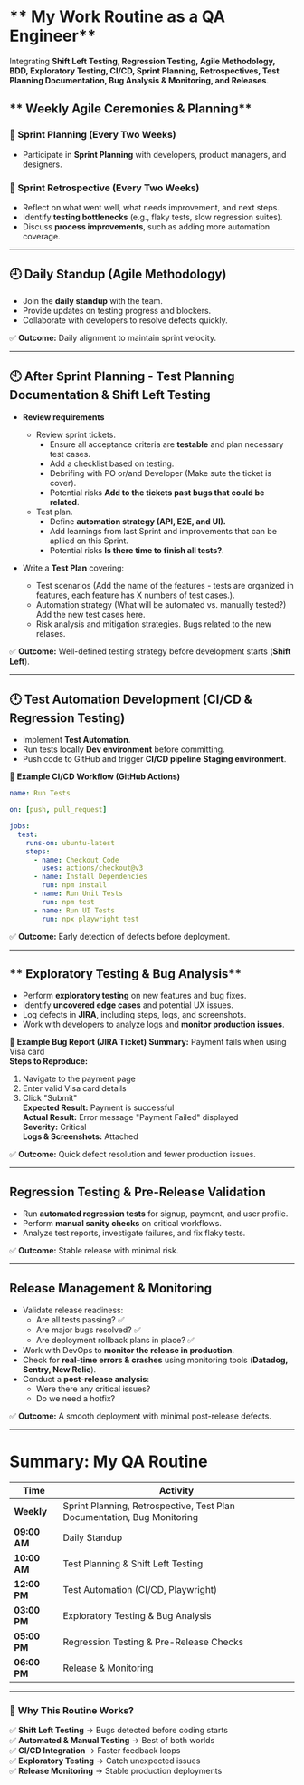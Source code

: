 # ** My Work Routine as a QA Engineer**  

Integrating **Shift Left Testing, Regression Testing, Agile Methodology, BDD, Exploratory Testing, CI/CD, Sprint Planning, Retrospectives, Test Planning Documentation, Bug Analysis & Monitoring, and Releases**.  

## ** Weekly Agile Ceremonies & Planning**  

### **📌 Sprint Planning (Every Two Weeks)**
- Participate in **Sprint Planning** with developers, product managers, and designers.  

### **📌 Sprint Retrospective (Every Two Weeks)**
- Reflect on what went well, what needs improvement, and next steps.  
- Identify **testing bottlenecks** (e.g., flaky tests, slow regression suites).  
- Discuss **process improvements**, such as adding more automation coverage.  

---

## **🕘 Daily Standup (Agile Methodology)**  
- Join the **daily standup** with the team.  
- Provide updates on testing progress and blockers.  
- Collaborate with developers to resolve defects quickly.  

✅ **Outcome:** Daily alignment to maintain sprint velocity.  

---

## **🕙 After Sprint Planning - Test Planning Documentation & Shift Left Testing**

- **Review requirements** 
  - Review sprint tickets.  
      - Ensure all acceptance criteria are **testable** and plan necessary test cases.  
      - Add a checklist based on testing.
      - Debrifing with PO or/and Developer (Make sute the ticket is cover).
      - Potential risks **Add to the tickets past bugs that could be related**.
  - Test plan.
      - Define **automation strategy (API, E2E, and UI).**
      - Add learnings from last Sprint and improvements that can be apllied on this Sprint.
      - Potential risks **Is there time to finish all tests?**.

- Write a **Test Plan** covering:
  - Test scenarios (Add the name of the features - tests are organized in features, each feature has X numbers of test cases.).  
  - Automation strategy (What will be automated vs. manually tested?) Add the new test cases here.  
  - Risk analysis and mitigation strategies. Bugs related to the new relases.  

✅ **Outcome:** Well-defined testing strategy before development starts (**Shift Left**).  

---

## **🕛 Test Automation Development (CI/CD & Regression Testing)**
- Implement **Test Automation**.  
- Run tests locally **Dev environment** before committing.  
- Push code to GitHub and trigger **CI/CD pipeline** **Staging environment**.  

🔹 **Example CI/CD Workflow (GitHub Actions)**
```yaml
name: Run Tests

on: [push, pull_request]

jobs:
  test:
    runs-on: ubuntu-latest
    steps:
      - name: Checkout Code
        uses: actions/checkout@v3
      - name: Install Dependencies
        run: npm install
      - name: Run Unit Tests
        run: npm test
      - name: Run UI Tests
        run: npx playwright test
```
✅ **Outcome:** Early detection of defects before deployment.  

---

## ** Exploratory Testing & Bug Analysis**
- Perform **exploratory testing** on new features and bug fixes.  
- Identify **uncovered edge cases** and potential UX issues.  
- Log defects in **JIRA**, including steps, logs, and screenshots.  
- Work with developers to analyze logs and **monitor production issues**.  

🔹 **Example Bug Report (JIRA Ticket)**
**Summary:** Payment fails when using Visa card  
**Steps to Reproduce:**  
1. Navigate to the payment page  
2. Enter valid Visa card details  
3. Click "Submit"  
**Expected Result:** Payment is successful  
**Actual Result:** Error message "Payment Failed" displayed  
**Severity:** Critical  
**Logs & Screenshots:** Attached  

✅ **Outcome:** Quick defect resolution and fewer production issues.  

---

## **Regression Testing & Pre-Release Validation**
- Run **automated regression tests** for signup, payment, and user profile.  
- Perform **manual sanity checks** on critical workflows.  
- Analyze test reports, investigate failures, and fix flaky tests.  

✅ **Outcome:** Stable release with minimal risk.  

---

## **Release Management & Monitoring**
- Validate release readiness:  
  - Are all tests passing? ✅  
  - Are major bugs resolved? ✅  
  - Are deployment rollback plans in place? ✅  
- Work with DevOps to **monitor the release in production**.  
- Check for **real-time errors & crashes** using monitoring tools (**Datadog, Sentry, New Relic**).  
- Conduct a **post-release analysis**:  
  - Were there any critical issues?  
  - Do we need a hotfix?  

✅ **Outcome:** A smooth deployment with minimal post-release defects.  

---

# **Summary: My QA Routine**
| Time  | Activity |
|--------|------------|
| **Weekly** | Sprint Planning, Retrospective, Test Plan Documentation, Bug Monitoring |
| **09:00 AM** | Daily Standup |
| **10:00 AM** | Test Planning & Shift Left Testing |
| **12:00 PM** | Test Automation (CI/CD, Playwright) |
| **03:00 PM** | Exploratory Testing & Bug Analysis |
| **05:00 PM** | Regression Testing & Pre-Release Checks |
| **06:00 PM** | Release & Monitoring |

---

### 🚀 **Why This Routine Works?**
✅ **Shift Left Testing** → Bugs detected before coding starts  
✅ **Automated & Manual Testing** → Best of both worlds  
✅ **CI/CD Integration** → Faster feedback loops  
✅ **Exploratory Testing** → Catch unexpected issues  
✅ **Release Monitoring** → Stable production deployments  
